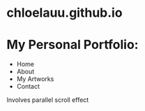 # chloelauu.github.io
# My Personal Portfolio:
- Home
- About
- My Artworks
- Contact

Involves parallel scroll effect
